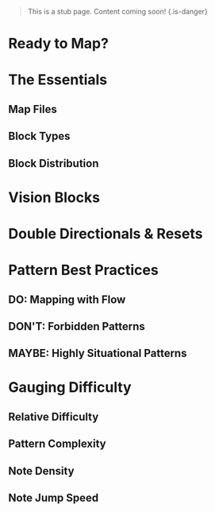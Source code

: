 <!-- TITLE: Basic Mapping -->
<!-- SUBTITLE: A quick summary of Basic Mapping -->

> This is a stub page. Content coming soon!
{.is-danger}
# Ready to Map?
# The Essentials
## Map Files
## Block Types
## Block Distribution
# Vision Blocks
# Double Directionals & Resets
# Pattern Best Practices
## DO: Mapping with Flow
## DON'T: Forbidden Patterns
## MAYBE: Highly Situational Patterns
# Gauging Difficulty
## Relative Difficulty
## Pattern Complexity
## Note Density
## Note Jump Speed